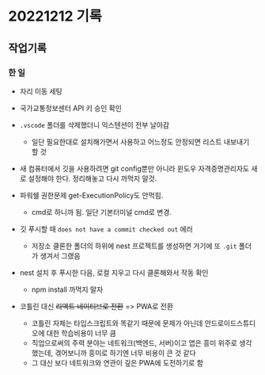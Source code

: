 # 20221212 기록
## 작업기록
### 한 일
- 자리 이동 세팅

- 국가교통정보센터 API 키 승인 확인

- `.vscode` 폴더를 삭제했더니 익스텐션이 전부 날아감
  - 일단 필요한대로 설치해가면서 사용하고 어느정도 안정되면 리스트 내보내기 할 것

- 새 컴퓨터에서 깃을 사용하려면 git config뿐만 아니라 윈도우 자격증명관리자도 새로 설정해야 한다. 정리해놓고 다시 까먹지 말것.

- 파워쉘 권한문제 get-ExecutionPolicy도 안먹힘.
  - cmd로 하니까 됨. 일단 기본터미널 cmd로 변경.

- 깃 푸시할 때 `does not have a commit checked out` 에러
  - 저장소 클론한 폴더의 하위에 nest 프로젝트를 생성하면 거기에 또 `.git` 폴더가 생겨서 그랬음

- nest 설치 후 푸시한 다음, 로컬 지우고 다시 클론해와서 작동 확인
  - npm install 까먹지 말자

- 코틀린 대신 ~~리액트 네이티브로 전환~~ => PWA로 전환
  - 코틀린 자체는 타입스크립트와 똑같기 때문에 문제가 아닌데 안드로이드스튜디오에 대한 학습비용이 너무 큼
  - 직업으로써의 주력 분야는 네트워크(백엔드, 서버)이고 앱은 흥미 위주로 생각했는데, 겪어보니까 흥미로 하기엔 너무 비용이 큰 것 같다
  - 그 대신 보다 네트워크와 연관이 깊은 PWA에 도전하기로 함
